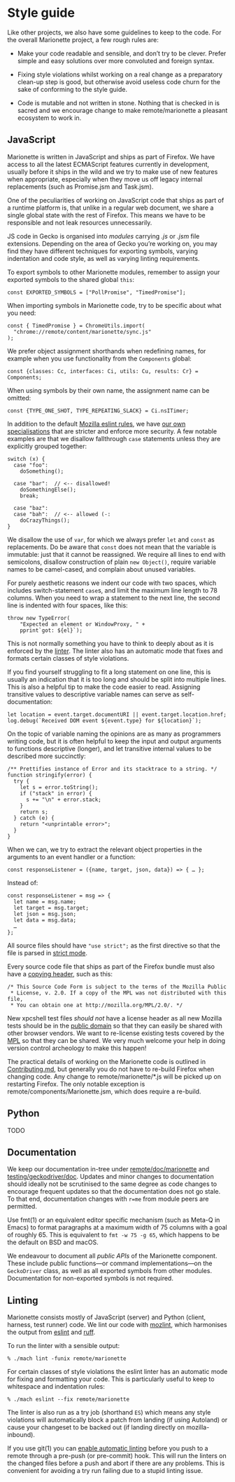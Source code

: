 # Style guide

Like other projects, we also have some guidelines to keep to the code.
For the overall Marionette project, a few rough rules are:

* Make your code readable and sensible, and don’t try to be
  clever.  Prefer simple and easy solutions over more convoluted
  and foreign syntax.

* Fixing style violations whilst working on a real change as a
  preparatory clean-up step is good, but otherwise avoid useless
  code churn for the sake of conforming to the style guide.

* Code is mutable and not written in stone.  Nothing that
  is checked in is sacred and we encourage change to make
  remote/marionette a pleasant ecosystem to work in.

## JavaScript

Marionette is written in JavaScript and ships
as part of Firefox.  We have access to all the latest ECMAScript
features currently in development, usually before it ships in the
wild and we try to make use of new features when appropriate,
especially when they move us off legacy internal replacements
(such as Promise.jsm and Task.jsm).

One of the peculiarities of working on JavaScript code that ships as
part of a runtime platform is, that unlike in a regular web document,
we share a single global state with the rest of Firefox.  This means
we have to be responsible and not leak resources unnecessarily.

JS code in Gecko is organised into _modules_ carrying _.js_ or _.jsm_
file extensions.  Depending on the area of Gecko you’re working on,
you may find they have different techniques for exporting symbols,
varying indentation and code style, as well as varying linting
requirements.

To export symbols to other Marionette modules, remember to assign
your exported symbols to the shared global `this`:

    const EXPORTED_SYMBOLS = ["PollPromise", "TimedPromise"];

When importing symbols in Marionette code, try to be specific about
what you need:

    const { TimedPromise } = ChromeUtils.import(
      "chrome://remote/content/marionette/sync.js"
    );

We prefer object assignment shorthands when redefining names,
for example when you use functionality from the `Components` global:

    const {classes: Cc, interfaces: Ci, utils: Cu, results: Cr} = Components;

When using symbols by their own name, the assignment name can be
omitted:

    const {TYPE_ONE_SHOT, TYPE_REPEATING_SLACK} = Ci.nsITimer;

In addition to the default [Mozilla eslint rules], we have [our
own specialisations] that are stricter and enforce more security.
A few notable examples are that we disallow fallthrough `case`
statements unless they are explicitly grouped together:

    switch (x) {
      case "foo":
        doSomething();

      case "bar":  // <-- disallowed!
        doSomethingElse();
        break;

      case "baz":
      case "bah":  // <-- allowed (-:
        doCrazyThings();
    }

We disallow the use of `var`, for which we always prefer `let` and
`const` as replacements.  Do be aware that `const` does not mean
that the variable is immutable: just that it cannot be reassigned.
We require all lines to end with semicolons, disallow construction
of plain `new Object()`, require variable names to be camel-cased,
and complain about unused variables.

For purely aesthetic reasons we indent our code with two spaces,
which includes switch-statement `case`s, and limit the maximum
line length to 78 columns.  When you need to wrap a statement to
the next line, the second line is indented with four spaces, like this:

    throw new TypeError(
        "Expected an element or WindowProxy, " +
        pprint`got: ${el}`);

This is not normally something you have to think to deeply about as
it is enforced by the [linter].  The linter also has an automatic
mode that fixes and formats certain classes of style violations.

If you find yourself struggling to fit a long statement on one line,
this is usually an indication that it is too long and should be
split into multiple lines.  This is also a helpful tip to make the
code easier to read.  Assigning transitive values to descriptive
variable names can serve as self-documentation:

    let location = event.target.documentURI || event.target.location.href;
    log.debug(`Received DOM event ${event.type} for ${location}`);

On the topic of variable naming the opinions are as many as programmers
writing code, but it is often helpful to keep the input and output
arguments to functions descriptive (longer), and let transitive
internal values to be described more succinctly:

    /** Prettifies instance of Error and its stacktrace to a string. */
    function stringify(error) {
      try {
        let s = error.toString();
        if ("stack" in error) {
          s += "\n" + error.stack;
        }
        return s;
      } catch (e) {
        return "<unprintable error>";
      }
    }

When we can, we try to extract the relevant object properties in
the arguments to an event handler or a function:

    const responseListener = ({name, target, json, data}) => { … };

Instead of:

    const responseListener = msg => {
      let name = msg.name;
      let target = msg.target;
      let json = msg.json;
      let data = msg.data;
      …
    };

All source files should have `"use strict";` as the first directive
so that the file is parsed in [strict mode].

Every source code file that ships as part of the Firefox bundle
must also have a [copying header], such as this:

    /* This Source Code Form is subject to the terms of the Mozilla Public
     * License, v. 2.0. If a copy of the MPL was not distributed with this file,
     * You can obtain one at http://mozilla.org/MPL/2.0/. */

New xpcshell test files _should not_ have a license header as all
new Mozilla tests should be in the [public domain] so that they can
easily be shared with other browser vendors.  We want to re-license
existing tests covered by the [MPL] so that they can be shared.
We very much welcome your help in doing version control archeology
to make this happen!

The practical details of working on the Marionette code is outlined
in [Contributing.md], but generally you do not have to re-build
Firefox when changing code.  Any change to remote/marionette/*.js
will be picked up on restarting Firefox.  The only notable exception
is remote/components/Marionette.jsm, which does require
a re-build.

[strict mode]: https://developer.mozilla.org/docs/Web/JavaScript/Reference/Strict_mode
[Mozilla eslint rules]: https://searchfox.org/mozilla-central/source/.eslintrc.js
[our own specialisations]: https://searchfox.org/mozilla-central/source/remote/marionette/.eslintrc.js
[linter]: #linting
[copying header]: https://www.mozilla.org/en-US/MPL/headers/
[public domain]: https://creativecommons.org/publicdomain/zero/1.0/
[MPL]: https://www.mozilla.org/en-US/MPL/2.0/
[Contributing.md]: ./Contributing.md

## Python

TODO

## Documentation

We keep our documentation in-tree under [remote/doc/marionette]
and [testing/geckodriver/doc].  Updates and minor changes to
documentation should ideally not be scrutinised to the same degree
as code changes to encourage frequent updates so that the documentation
does not go stale.  To that end, documentation changes with `r=me`
from module peers are permitted.

Use fmt(1) or an equivalent editor specific mechanism (such as Meta-Q
in Emacs) to format paragraphs at a maximum width of 75 columns
with a goal of roughly 65.  This is equivalent to `fmt -w 75 -g 65`,
which happens to be the default on BSD and macOS.

We endeavour to document all _public APIs_ of the Marionette component.
These include public functions—or command implementations—on
the `GeckoDriver` class, as well as all exported symbols from
other modules.  Documentation for non-exported symbols is not required.

[remote/doc/marionette]: https://searchfox.org/mozilla-central/source/remote/marionette/doc
[testing/geckodriver/doc]: https://searchfox.org/mozilla-central/source/testing/geckodriver/doc

## Linting

Marionette consists mostly of JavaScript (server) and Python (client,
harness, test runner) code.  We lint our code with [mozlint],
which harmonises the output from [eslint] and [ruff].

To run the linter with a sensible output:

    % ./mach lint -funix remote/marionette

For certain classes of style violations the eslint linter has
an automatic mode for fixing and formatting your code.  This is
particularly useful to keep to whitespace and indentation rules:

    % ./mach eslint --fix remote/marionette

The linter is also run as a try job (shorthand `ES`) which means
any style violations will automatically block a patch from landing
(if using Autoland) or cause your changeset to be backed out (if
landing directly on mozilla-inbound).

If you use git(1) you can [enable automatic linting] before you push
to a remote through a pre-push (or pre-commit) hook.  This will
run the linters on the changed files before a push and abort if
there are any problems.  This is convenient for avoiding a try run
failing due to a stupid linting issue.

[mozlint]: /code-quality/lint/mozlint.rst
[eslint]: /code-quality/lint/linters/eslint.rst
[ruff]: /code-quality/lint/linters/ruff.rst
[enable automatic linting]: /code-quality/lint/usage.rst#using-a-vcs-hook
